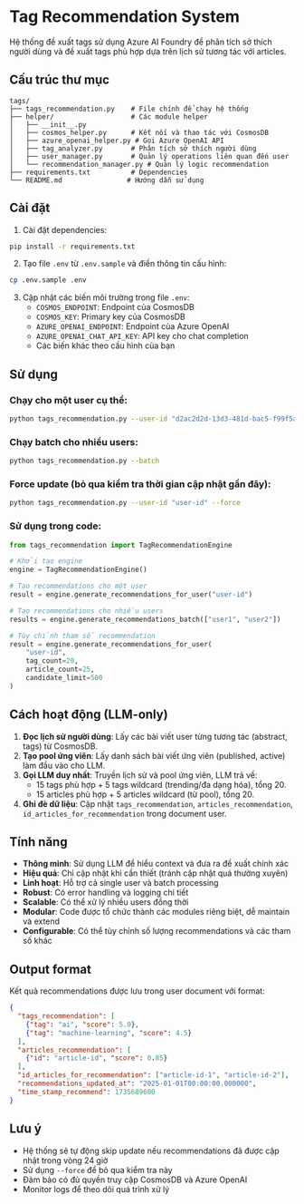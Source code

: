 # Tag Recommendation System

Hệ thống đề xuất tags sử dụng Azure AI Foundry để phân tích sở thích người dùng và đề xuất tags phù hợp dựa trên lịch sử tương tác với articles.

## Cấu trúc thư mục

```
tags/
├── tags_recommendation.py    # File chính để chạy hệ thống
├── helper/                   # Các module helper
│   ├── __init__.py
│   ├── cosmos_helper.py      # Kết nối và thao tác với CosmosDB
│   ├── azure_openai_helper.py # Gọi Azure OpenAI API
│   ├── tag_analyzer.py       # Phân tích sở thích người dùng
│   ├── user_manager.py       # Quản lý operations liên quan đến user
│   └── recommendation_manager.py # Quản lý logic recommendation
├── requirements.txt          # Dependencies
└── README.md                # Hướng dẫn sử dụng
```

## Cài đặt

1. Cài đặt dependencies:
```bash
pip install -r requirements.txt
```

2. Tạo file `.env` từ `.env.sample` và điền thông tin cấu hình:
```bash
cp .env.sample .env
```

3. Cập nhật các biến môi trường trong file `.env`:
   - `COSMOS_ENDPOINT`: Endpoint của CosmosDB
   - `COSMOS_KEY`: Primary key của CosmosDB
   - `AZURE_OPENAI_ENDPOINT`: Endpoint của Azure OpenAI
   - `AZURE_OPENAI_CHAT_API_KEY`: API key cho chat completion
   - Các biến khác theo cấu hình của bạn

## Sử dụng

### Chạy cho một user cụ thể:
```bash
python tags_recommendation.py --user-id "d2ac2d2d-13d3-481d-bac5-f99f5a0c8620"
```

### Chạy batch cho nhiều users:
```bash
python tags_recommendation.py --batch
```

### Force update (bỏ qua kiểm tra thời gian cập nhật gần đây):
```bash
python tags_recommendation.py --user-id "user-id" --force
```

### Sử dụng trong code:
```python
from tags_recommendation import TagRecommendationEngine

# Khởi tạo engine
engine = TagRecommendationEngine()

# Tạo recommendations cho một user
result = engine.generate_recommendations_for_user("user-id")

# Tạo recommendations cho nhiều users
results = engine.generate_recommendations_batch(["user1", "user2"])

# Tùy chỉnh tham số recommendation
result = engine.generate_recommendations_for_user(
    "user-id", 
    tag_count=20, 
    article_count=25,
    candidate_limit=500
)
```

## Cách hoạt động (LLM-only)

1. **Đọc lịch sử người dùng**: Lấy các bài viết user từng tương tác (abstract, tags) từ CosmosDB.
2. **Tạo pool ứng viên**: Lấy danh sách bài viết ứng viên (published, active) làm đầu vào cho LLM.
3. **Gọi LLM duy nhất**: Truyền lịch sử và pool ứng viên, LLM trả về:
   - 15 tags phù hợp + 5 tags wildcard (trending/đa dạng hóa), tổng 20.
   - 15 articles phù hợp + 5 articles wildcard (từ pool), tổng 20.
4. **Ghi đè dữ liệu**: Cập nhật `tags_recommendation`, `articles_recommendation`, `id_articles_for_recommendation` trong document user.

## Tính năng

- **Thông minh**: Sử dụng LLM để hiểu context và đưa ra đề xuất chính xác
- **Hiệu quả**: Chỉ cập nhật khi cần thiết (tránh cập nhật quá thường xuyên)
- **Linh hoạt**: Hỗ trợ cả single user và batch processing
- **Robust**: Có error handling và logging chi tiết
- **Scalable**: Có thể xử lý nhiều users đồng thời
- **Modular**: Code được tổ chức thành các modules riêng biệt, dễ maintain và extend
- **Configurable**: Có thể tùy chỉnh số lượng recommendations và các tham số khác

## Output format

Kết quả recommendations được lưu trong user document với format:
```json
{
  "tags_recommendation": [
    {"tag": "ai", "score": 5.0},
    {"tag": "machine-learning", "score": 4.5}
  ],
  "articles_recommendation": [
    {"id": "article-id", "score": 0.85}
  ],
  "id_articles_for_recommendation": ["article-id-1", "article-id-2"],
  "recommendations_updated_at": "2025-01-01T00:00:00.000000",
  "time_stamp_recommend": 1735689600
}
```

## Lưu ý

- Hệ thống sẽ tự động skip update nếu recommendations đã được cập nhật trong vòng 24 giờ
- Sử dụng `--force` để bỏ qua kiểm tra này
- Đảm bảo có đủ quyền truy cập CosmosDB và Azure OpenAI
- Monitor logs để theo dõi quá trình xử lý

